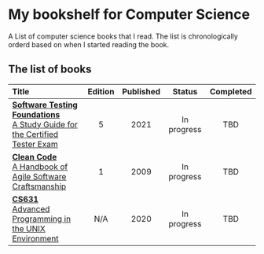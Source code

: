 # My bookshelf for Computer Science
A List of computer science books that I read. The list is chronologically orderd based on when I started reading the book.

## The list of books

| Title                                                                                                              | Edition | Published | Status      | Completed |
| :------------------------------------------------------------------------------------------------------------------- | :-----: | :-------: | :---------: | :-------: |
| [**Software Testing Foundations**<br>A Study Guide for the Certified Tester Exam](./Software_Testing_Foundations.md) | 5       | 2021      | In progress |   TBD     |
| [**Clean Code**<br>A Handbook of Agile Software Craftsmanship](./Clean_Code.md)                                      | 1       | 2009      | In progress |   TBD     |
| [**CS631**<br>Advanced Programming in the UNIX Environment](./CS631.md)                                              | N/A     | 2020      | In progress |   TBD     |
